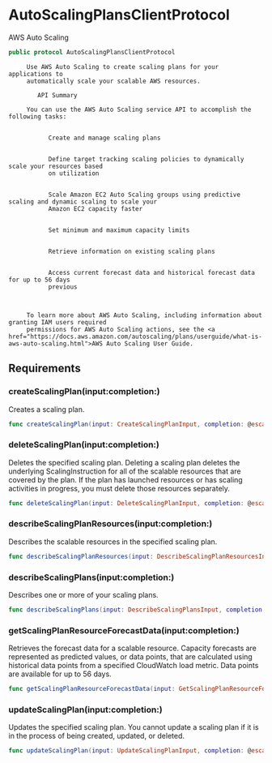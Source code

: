 # AutoScalingPlansClientProtocol

<fullname>AWS Auto Scaling</fullname>

``` swift
public protocol AutoScalingPlansClientProtocol 
```

``` 
     Use AWS Auto Scaling to create scaling plans for your applications to
     automatically scale your scalable AWS resources.

        API Summary

     You can use the AWS Auto Scaling service API to accomplish the following tasks:


           Create and manage scaling plans


           Define target tracking scaling policies to dynamically scale your resources based
           on utilization


           Scale Amazon EC2 Auto Scaling groups using predictive scaling and dynamic scaling to scale your
           Amazon EC2 capacity faster


           Set minimum and maximum capacity limits


           Retrieve information on existing scaling plans


           Access current forecast data and historical forecast data for up to 56 days
           previous



     To learn more about AWS Auto Scaling, including information about granting IAM users required
     permissions for AWS Auto Scaling actions, see the <a href="https://docs.aws.amazon.com/autoscaling/plans/userguide/what-is-aws-auto-scaling.html">AWS Auto Scaling User Guide.
```

## Requirements

### createScalingPlan(input:​completion:​)

Creates a scaling plan.

``` swift
func createScalingPlan(input: CreateScalingPlanInput, completion: @escaping (ClientRuntime.SdkResult<CreateScalingPlanOutputResponse, CreateScalingPlanOutputError>) -> Void)
```

### deleteScalingPlan(input:​completion:​)

Deletes the specified scaling plan.
Deleting a scaling plan deletes the underlying ScalingInstruction for
all of the scalable resources that are covered by the plan.
If the plan has launched resources or has scaling activities in progress, you must
delete those resources separately.

``` swift
func deleteScalingPlan(input: DeleteScalingPlanInput, completion: @escaping (ClientRuntime.SdkResult<DeleteScalingPlanOutputResponse, DeleteScalingPlanOutputError>) -> Void)
```

### describeScalingPlanResources(input:​completion:​)

Describes the scalable resources in the specified scaling plan.

``` swift
func describeScalingPlanResources(input: DescribeScalingPlanResourcesInput, completion: @escaping (ClientRuntime.SdkResult<DescribeScalingPlanResourcesOutputResponse, DescribeScalingPlanResourcesOutputError>) -> Void)
```

### describeScalingPlans(input:​completion:​)

Describes one or more of your scaling plans.

``` swift
func describeScalingPlans(input: DescribeScalingPlansInput, completion: @escaping (ClientRuntime.SdkResult<DescribeScalingPlansOutputResponse, DescribeScalingPlansOutputError>) -> Void)
```

### getScalingPlanResourceForecastData(input:​completion:​)

Retrieves the forecast data for a scalable resource.
Capacity forecasts are represented as predicted values, or data points, that are
calculated using historical data points from a specified CloudWatch load metric. Data points are
available for up to 56 days.

``` swift
func getScalingPlanResourceForecastData(input: GetScalingPlanResourceForecastDataInput, completion: @escaping (ClientRuntime.SdkResult<GetScalingPlanResourceForecastDataOutputResponse, GetScalingPlanResourceForecastDataOutputError>) -> Void)
```

### updateScalingPlan(input:​completion:​)

Updates the specified scaling plan.
You cannot update a scaling plan if it is in the process of being created, updated, or
deleted.

``` swift
func updateScalingPlan(input: UpdateScalingPlanInput, completion: @escaping (ClientRuntime.SdkResult<UpdateScalingPlanOutputResponse, UpdateScalingPlanOutputError>) -> Void)
```
